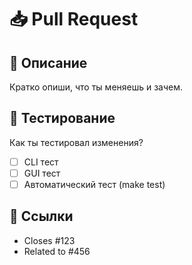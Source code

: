 # 📥 Pull Request

## 📌 Описание

Кратко опиши, что ты меняешь и зачем.

## 🧪 Тестирование

Как ты тестировал изменения?
- [ ] CLI тест
- [ ] GUI тест
- [ ] Автоматический тест (make test)

## 📎 Ссылки

- Closes #123
- Related to #456
